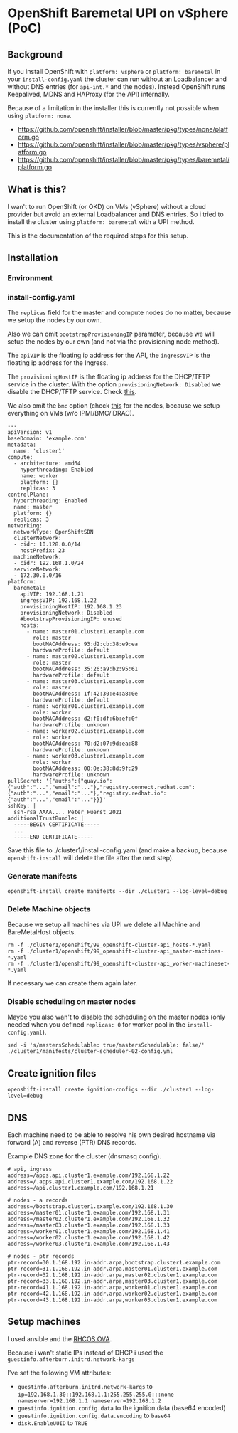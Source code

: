 # OpenShift Baremetal UPI on vSphere (PoC)

## Background

If you install OpenShift with `platform: vsphere` or `platform: baremetal` in your `install-config.yaml` the cluster can run without an Loadbalancer and without DNS entries (for `api-int.*` and the nodes). Instead OpenShift runs Keepalived, MDNS and HAProxy (for the API) internally.

Because of a limitation in the installer this is currently not possible when using `platform: none`.

 - https://github.com/openshift/installer/blob/master/pkg/types/none/platform.go
 - https://github.com/openshift/installer/blob/master/pkg/types/vsphere/platform.go
 - https://github.com/openshift/installer/blob/master/pkg/types/baremetal/platform.go

## What is this?

I wan't to run OpenShift (or OKD) on VMs (vSphere) without a cloud provider but avoid an external Loadbalancer and DNS entries. So i tried to install the cluster using `platform: baremetal` with a UPI method.

This is the documentation of the required steps for this setup.

## Installation

### Environment

### install-config.yaml

The `replicas` field for the master and compute nodes do no matter, because we setup the nodes by our own.

Also we can omit `bootstrapProvisioningIP` parameter, because we will setup the nodes by our own (and not via the provisioning node method). 

The `apiVIP` is the floating ip address for the API, the `ingressVIP` is the floating ip address for the Ingress.

The `provisioningHostIP` is the floating ip address for the DHCP/TFTP service in the cluster. With the option `provisioningNetwork: Disabled` we disable the DHCP/TFTP service. Check [this](https://github.com/openshift/installer/blob/master/pkg/types/baremetal/platform.go#L54).

We also omit the `bmc` option (check [this](https://docs.openshift.com/container-platform/4.6/installing/installing_bare_metal_ipi/ipi-install-installation-workflow.html#ipi-install-bmc-addressing_ipi-install-configuration-files) for the nodes, because we setup everything on VMs (w/o IPMI/BMC/iDRAC).

```
---
apiVersion: v1
baseDomain: 'example.com'
metadata:
  name: 'cluster1'
compute:
  - architecture: amd64
    hyperthreading: Enabled
    name: worker
    platform: {}
    replicas: 3
controlPlane:
  hyperthreading: Enabled
  name: master
  platform: {}
  replicas: 3
networking:
  networkType: OpenShiftSDN
  clusterNetwork:
  - cidr: 10.128.0.0/14
    hostPrefix: 23
  machineNetwork:
  - cidr: 192.168.1.0/24
  serviceNetwork:
  - 172.30.0.0/16
platform:
  baremetal:
    apiVIP: 192.168.1.21
    ingressVIP: 192.168.1.22
    provisioningHostIP: 192.168.1.23
    provisioningNetwork: Disabled
    #bootstrapProvisioningIP: unused
    hosts:
      - name: master01.cluster1.example.com
        role: master
        bootMACAddress: 93:d2:cb:38:e9:ea
        hardwareProfile: default
      - name: master02.cluster1.example.com
        role: master
        bootMACAddress: 35:26:a9:b2:95:61
        hardwareProfile: default
      - name: master03.cluster1.example.com
        role: master
        bootMACAddress: 1f:42:30:e4:a8:0e
        hardwareProfile: default
      - name: worker01.cluster1.example.com
        role: worker
        bootMACAddress: d2:f0:df:6b:ef:0f
        hardwareProfile: unknown
      - name: worker02.cluster1.example.com
        role: worker
        bootMACAddress: 70:d2:07:9d:ea:88
        hardwareProfile: unknown
      - name: worker03.cluster1.example.com
        role: worker
        bootMACAddress: 00:0e:38:8d:9f:29
        hardwareProfile: unknown
pullSecret: '{"auths":{"quay.io":{"auth":"...","email":"..."},"registry.connect.redhat.com":{"auth":"...","email":"..."},"registry.redhat.io":{"auth":"...","email":"..."}}}'
sshKey: |
  ssh-rsa AAAA.... Peter_Fuerst_2021
additionalTrustBundle: |
  -----BEGIN CERTIFICATE-----
  ...
  -----END CERTIFICATE-----
```

Save this file to ./cluster1/install-config.yaml (and make a backup, because `openshift-install` will delete the file after the next step).

### Generate manifests

```
openshift-install create manifests --dir ./cluster1 --log-level=debug
```

### Delete Machine objects

Because we setup all machines via UPI we delete all Machine and BareMetalHost objects.

```
rm -f ./cluster1/openshift/99_openshift-cluster-api_hosts-*.yaml
rm -f ./cluster1/openshift/99_openshift-cluster-api_master-machines-*.yaml
rm -f ./cluster1/openshift/99_openshift-cluster-api_worker-machineset-*.yaml
```

If necessary we can create them again later.

### Disable scheduling on master nodes

Maybe you also wan't to disable the scheduling on the master nodes (only needed when you defined `replicas: 0` for worker pool in the `install-config.yaml`).

```
sed -i 's/mastersSchedulable: true/mastersSchedulable: false/'  ./cluster1/manifests/cluster-scheduler-02-config.yml
```

## Create ignition files

```
openshift-install create ignition-configs --dir ./cluster1 --log-level=debug
```

## DNS

Each machine need to be able to resolve his own desired hostname via forward (A) and reverse (PTR) DNS records.

Example DNS zone for the cluster (dnsmasq config).

```
# api, ingress
address=/apps.api.cluster1.example.com/192.168.1.22
address=/.apps.api.cluster1.example.com/192.168.1.22
address=/api.cluster1.example.com/192.168.1.21

# nodes - a records
address=/bootstrap.cluster1.example.com/192.168.1.30
address=/master01.cluster1.example.com/192.168.1.31
address=/master02.cluster1.example.com/192.168.1.32
address=/master03.cluster1.example.com/192.168.1.33
address=/worker01.cluster1.example.com/192.168.1.41
address=/worker02.cluster1.example.com/192.168.1.42
address=/worker03.cluster1.example.com/192.168.1.43

# nodes - ptr records
ptr-record=30.1.168.192.in-addr.arpa,bootstrap.cluster1.example.com
ptr-record=31.1.168.192.in-addr.arpa,master01.cluster1.example.com
ptr-record=32.1.168.192.in-addr.arpa,master02.cluster1.example.com
ptr-record=33.1.168.192.in-addr.arpa,master03.cluster1.example.com
ptr-record=41.1.168.192.in-addr.arpa,worker01.cluster1.example.com
ptr-record=42.1.168.192.in-addr.arpa,worker02.cluster1.example.com
ptr-record=43.1.168.192.in-addr.arpa,worker03.cluster1.example.com
```

## Setup machines

I used ansible and the [RHCOS OVA](https://mirror.openshift.com/pub/openshift-v4/x86_64/dependencies/rhcos/4.6/4.6.8/rhcos-vmware.x86_64.ova).

Because i wan't static IPs instead of DHCP i used the `guestinfo.afterburn.initrd.network-kargs` 

I've set the following VM attributes:

  - `guestinfo.afterburn.initrd.network-kargs` to `ip=192.168.1.30::192.168.1.1:255.255.255.0:::none nameserver=192.168.1.1 nameserver=192.168.1.2`
 - `guestinfo.ignition.config.data` to the ignition data (base64 encoded)
 - `guestinfo.ignition.config.data.encoding` to `base64`
 - `disk.EnableUUID` to `TRUE`
```

